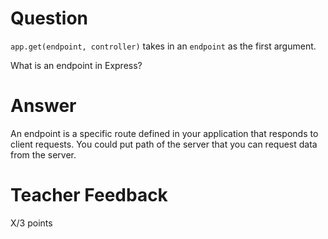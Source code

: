 # Question

`app.get(endpoint, controller)` takes in an `endpoint` as the first argument.

What is an endpoint in Express?

# Answer
An endpoint is a specific route defined in your application that responds to client requests. You could put path of the server that you can request data from the server.
# Teacher Feedback

X/3 points
